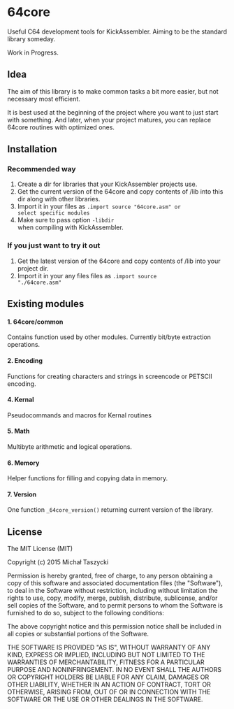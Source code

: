 # 64core

Useful C64 development tools for KickAssembler. 
Aiming to be the standard library someday.

Work in Progress.

## Idea

The aim of this library is to make common tasks a bit more easier, but not necessary most efficient.

It is best used at the beginning of the project where you want to just start with something. And later, when your project matures, you can replace 64core routines with optimized ones.

## Installation

### Recommended way

1. Create a dir for libraries that your KickAssembler projects use.
2. Get the current version of the 64core and copy contents of /lib into this dir along with other libraries. 
3. Import it in your files as <code>.import source "64core.asm" or select specific modules</code>
4. Make sure to pass option <code>-libdir <path-to-your-libraries-dir></code> when compiling with KickAssembler.

### If you just want to try it out

1. Get the latest version of the 64core and copy contents of /lib into your project dir.
2. Import it in your any files files as <code>.import source "./64core.asm"</code>

## Existing modules

#### 1. 64core/common

Contains function used by other modules. Currently bit/byte extraction operations.

#### 2. Encoding

Functions for creating characters and strings in screencode or PETSCII encoding.

#### 4. Kernal

Pseudocommands and macros for Kernal routines

#### 5. Math

Multibyte arithmetic and logical operations.

#### 6. Memory

Helper functions for filling and copying data in memory.

#### 7. Version

One function <code>_64core_version()</code> returning current version of the library.

## License
The MIT License (MIT)

Copyright (c) 2015 Michał Taszycki

Permission is hereby granted, free of charge, to any person obtaining a copy
of this software and associated documentation files (the "Software"), to deal
in the Software without restriction, including without limitation the rights
to use, copy, modify, merge, publish, distribute, sublicense, and/or sell
copies of the Software, and to permit persons to whom the Software is
furnished to do so, subject to the following conditions:

The above copyright notice and this permission notice shall be included in all
copies or substantial portions of the Software.

THE SOFTWARE IS PROVIDED "AS IS", WITHOUT WARRANTY OF ANY KIND, EXPRESS OR
IMPLIED, INCLUDING BUT NOT LIMITED TO THE WARRANTIES OF MERCHANTABILITY,
FITNESS FOR A PARTICULAR PURPOSE AND NONINFRINGEMENT. IN NO EVENT SHALL THE
AUTHORS OR COPYRIGHT HOLDERS BE LIABLE FOR ANY CLAIM, DAMAGES OR OTHER
LIABILITY, WHETHER IN AN ACTION OF CONTRACT, TORT OR OTHERWISE, ARISING FROM,
OUT OF OR IN CONNECTION WITH THE SOFTWARE OR THE USE OR OTHER DEALINGS IN THE
SOFTWARE.
